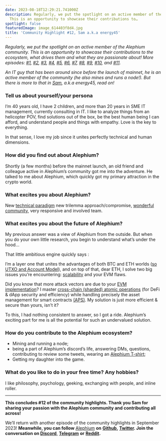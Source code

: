 ```yaml
---
date: 2023-08-18T12:29:21.741000Z
description: Regularly, we put the spotlight on an active member of the Alephium community.
  This is an opportunity to showcase their contributions to…
spotlight: false
featuredImage: image_614403f8d4.jpg
title: 'Community Highlight #12, Sam a.k.a energy45'
---
```


_Regularly, we put the spotlight on an active member of the Alephium community. This is an opportunity to showcase their contributions to the ecosystem, what drives them and what they are passionate about! More episodes:_ <a href="/news/post/community-highlight-wilhelm-k%C3%A4llstr%C3%B6m-aka-oracleuggla-81d3938c5692" ><em>#1</em></a>_,_ <a href="/news/post/community-highlight-cgi-bin-c102cc106f19" ><em>#2</em></a>_,_ <a href="/news/post/community-highlight-3-digdug-48a7ec868504" ><em>#3</em></a>_,_ <a href="/news/post/community-highlight-4-montail-e24fd88882a0" ><em>#4</em></a>_,_ <a href="/news/post/community-highlight-5-txn-71c4fd76ffe8" ><em>#5</em></a>_,_ <a href="/news/post/community-highlight-6-waldi-zkit-beats-37af1f6df3b8" ><em>#6</em></a>_,_ <a href="/news/post/community-highlight-7-oheka-13d8b4ae025e" ><em>#7</em></a>_,_ <a href="/news/post/community-highlight-8-jorge-438510785041" ><em>#8</em></a>_,_ <a href="/news/post/community-highlight-9-dzhemsh-a0a4a98a8489" ><em>#9</em></a>_,_ <a href="/news/post/community-highlight-10-lx-aka-lix-fde724cf8d81" ><em>#10</em></a>_, and_ <a href="/news/post/community-highlight-11-dr-jekyll-165ab9a51880" ><em>#11</em></a>_._

_An IT guy that has been around since before the launch of mainnet, he is an active member of the community (he also mines and runs a node!). But there is more to that in_ <a href="http://www.linkedin.com/in/samuelberclaz" ><em>Sam</em></a>_, a.k.a energy45, read on!_

### Tell us about yourself/your persona

I’m 40 years old, I have 2 children, and more than 20 years in SME IT management, currently consulting in IT. I like to analyze things from an helicopter POV, find solutions out of the box, be the best human being I can afford, and understand people and things with empathy. Love is the key to everything.

In that sense, I love my job since it unites perfectly technical and human dimensions.

### How did you find out about Alephium?

Shortly (a few months) before the mainnet launch, an old friend and colleague active in Alephium’s community got me into the adventure. He talked to me about Alephium, which quickly got my primary attraction in the crypto world.

### What excites you about Alephium?

New [technical paradigm](/) new trilemma approach/compromise, [wonderful community](/discord), very responsive and involved team.

### What excites you about the future of Alephium?

My previous answer was a view of Alephium from the outside. But when you do your own little research, you begin to understand what’s under the hood…

That little ambitious engine quickly says :

I’m a layer one that unites the advantages of both BTC and ETH worlds (<a href="/news/post/an-introduction-to-the-stateful-utxo-model-8de3b0f76749" >so UTXO and Account Model</a>), and on top of that, dear ETH, I solve two big issues you’re encountering: <a href="/news/post/an-introduction-to-blockflow-alephiums-sharding-algorithm-bbbf318c3402" >scalability</a> and your EVM flaws.

Did you know that more attack vectors are due to your <a href="/news/post/meet-alphred-a-virtual-machine-like-no-others-85ce86540025" >EVM implementation</a>? I master <a href="https://twitter.com/alephium/status/1668272076992413697" >cross-chain (sharded) atomic operations</a> (for DeFi & dApp security and efficiency) while handling precisely the asset management for smart contracts <a href="/news/post/alephiums-aps-eliminating-evm-token-approval-risks-5407e7e70a33" >(APS)</a>. My solution is just more efficient & secure than yours, isn’t it?

To this, I had nothing consistent to answer, so I got a ride. Alephium’s exciting part for me is all the potential for such an undervalued solution.

### How do you contribute to the Alephium ecosystem?

- Mining and running a node;
- being a part of Alephium’s discord’s life, answering DMs, questions, contributing to review some tweets, wearing an <a href="https://alephium.myspreadshop.ch/" >Alephium T-shirt</a>;
- Getting my daughter into the game.

### What do you like to do in your free time? Any hobbies?

I like philosophy, psychology, geeking, exchanging with people, and inline roller.

---

**This concludes \#12 of the community highlights. Thank you Sam for sharing your passion with the Alephium community and contributing all across!**

We’ll return with another episode of the community highlights in September 2023! **Meanwhile, you can follow** [Alephium](/) **on** <a href="https://github.com/alephium/" ><strong>Github</strong></a>**,** <a href="https://twitter.com/alephium" ><strong>Twitter</strong></a>**. Join the conversation on [Discord](/discord)**, <a href="https://t.me/alephiumgroup" ><strong>Telegram</strong></a> **or** <a href="https://www.reddit.com/r/alephium" ><strong>Reddit</strong></a>**.**
